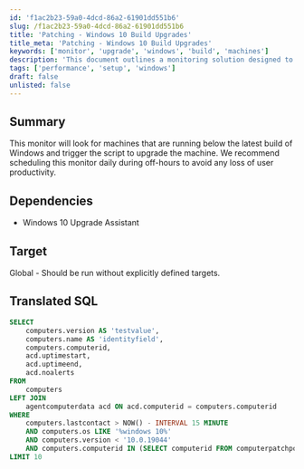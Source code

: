 ```yaml
---
id: 'f1ac2b23-59a0-4dcd-86a2-61901dd551b6'
slug: /f1ac2b23-59a0-4dcd-86a2-61901dd551b6
title: 'Patching - Windows 10 Build Upgrades'
title_meta: 'Patching - Windows 10 Build Upgrades'
keywords: ['monitor', 'upgrade', 'windows', 'build', 'machines']
description: 'This document outlines a monitoring solution designed to identify machines running below the latest Windows build and trigger an upgrade script. It is recommended to schedule this monitor daily during off-hours to minimize user productivity loss.'
tags: ['performance', 'setup', 'windows']
draft: false
unlisted: false
---
```


## Summary

This monitor will look for machines that are running below the latest build of Windows and trigger the script to upgrade the machine. We recommend scheduling this monitor daily during off-hours to avoid any loss of user productivity.

## Dependencies

- Windows 10 Upgrade Assistant

## Target

Global - Should be run without explicitly defined targets.

## Translated SQL

```sql
SELECT 
    computers.version AS 'testvalue',
    computers.name AS 'identityfield',
    computers.computerid,
    acd.uptimestart,
    acd.uptimeend,
    acd.noalerts
FROM 
    computers
LEFT JOIN 
    agentcomputerdata acd ON acd.computerid = computers.computerid
WHERE 
    computers.lastcontact > NOW() - INTERVAL 15 MINUTE 
    AND computers.os LIKE '%windows 10%' 
    AND computers.version < '10.0.19044' 
    AND computers.computerid IN (SELECT computerid FROM computerpatchpolicies WHERE installpolicy IN (SELECT ID FROM installsoftwarepolicies WHERE updatemode IN (5, 6)))
LIMIT 10
```